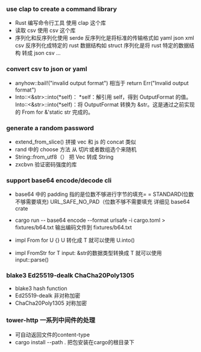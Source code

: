 ### use clap to create a command library
- Rust 编写命令行工具 使用 clap 这个库
- 读取 csv 使用 csv 这个库
- 序列化和反序列化使用 serde 反序列化是将标准的传输格式如 yaml json xml csv 反序列化成特定的 rust 数据结构如   struct 序列化是将 rust 特定的数据结构 转成 json csv ...

### convert csv to json or yaml
- anyhow::bail!("invalid output format") 相当于 return Err("Invalid output format")
- Into::<&str>::into(*self)：
  *self：解引用 self，得到 OutputFormat 的值。
  Into::<&str>::into(*self)：将 OutputFormat 转换为 &str。这是通过之前实现的 From<OutputFormat> for &'static str 完成的。

### generate a random password
- extend_from_slice() 拼接 vec  和 js 的 concat 类似
- rand 中的 choose 方法 从 切片或者数组选个来随机
- String::from_utf8（） 把 Vec<u8> 转成 String
- zxcbvn 验证密码强度的库

### support base64 encode/decode cli
- base64 中的 padding 指的是位数不够进行字节的填充= = STANDARD(位数不够需要填充) URL_SAFE_NO_PAD（位数不够不需要填充  详细见 base64 crate

- cargo run -- base64 encode --format urlsafe -i cargo.toml > fixtures/b64.txt 输出编码文件到 fixtures/b64.txt

- impl From<T> for U {}  U 转化成 T 就可以使用 U.into()
- impl FromStr for T  input: &str的数据类型转换成 T 就可以使用  input::parse()

### blake3  Ed25519-dealk ChaCha20Poly1305
- blake3  hash function
- Ed25519-dealk 非对称加密
- ChaCha20Poly1305  对称加密

### tower-http 一系列中间件的处理
- 可自动返回文件的content-type
- cargo install --path . 把包安装在cargo的根目录下
